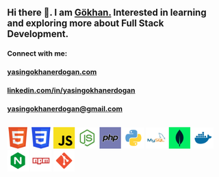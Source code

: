 
## Hi there 👋. I am <a href="https://yasingokhanerdogan.com" target="_blank" rel="nofollow">Gökhan.</a> Interested in learning and exploring more about Full Stack Development.

### Connect with me:

### <a href="https://www.yasingokhanerdogan.com" rel="nofollow" target="_blank">yasingokhanerdogan.com</a>
### <a href="https://www.linkedin.com/in/yasingokhanerdogan" rel="nofollow" target="_blank">linkedin.com/in/yasingokhanerdogan</a>
### <a href="mailto:yasingokhanerdogan@gmail.com" rel="nofollow" target="_blank">yasingokhanerdogan@gmail.com</a>

<br/> 

<div>
  <img alt="HTML5" width="50px" src="https://raw.githubusercontent.com/edent/SuperTinyIcons/099dc12b59179d07d534069bc8551718f786d91a/images/svg/html5.svg">
  <img alt="CSS3" width="50px" src="https://raw.githubusercontent.com/edent/SuperTinyIcons/d190e37443ed7a09f39017cbf06d1b6be82d06e1/images/svg/css3.svg">
  <img alt="JAVASCRIPT" width="50px" src="https://raw.githubusercontent.com/edent/SuperTinyIcons/099dc12b59179d07d534069bc8551718f786d91a/images/svg/javascript.svg">
  <img alt="NODEJS" width="50px" src="https://raw.githubusercontent.com/edent/SuperTinyIcons/d190e37443ed7a09f39017cbf06d1b6be82d06e1/images/svg/nodejs.svg">
  <img alt="PHP" width="50px" src="https://raw.githubusercontent.com/edent/SuperTinyIcons/d190e37443ed7a09f39017cbf06d1b6be82d06e1/images/svg/php.svg">
  <img alt="PYTHON" width="50px" src="https://raw.githubusercontent.com/edent/SuperTinyIcons/d190e37443ed7a09f39017cbf06d1b6be82d06e1/images/svg/python.svg">
  <img alt="MYSQL" width="50px" src="https://raw.githubusercontent.com/edent/SuperTinyIcons/d190e37443ed7a09f39017cbf06d1b6be82d06e1/images/svg/mysql.svg">
  <img alt="MONGODB" width="50px" src="https://raw.githubusercontent.com/edent/SuperTinyIcons/d190e37443ed7a09f39017cbf06d1b6be82d06e1/images/svg/mongodb.svg">
  <img alt="DOCKER" width="50px" src="https://raw.githubusercontent.com/edent/SuperTinyIcons/d190e37443ed7a09f39017cbf06d1b6be82d06e1/images/svg/docker.svg">
  <img alt="NGINX" width="50px" src="https://raw.githubusercontent.com/edent/SuperTinyIcons/d190e37443ed7a09f39017cbf06d1b6be82d06e1/images/svg/nginx.svg">
  <img alt="NPM" width="50px" src="https://raw.githubusercontent.com/edent/SuperTinyIcons/099dc12b59179d07d534069bc8551718f786d91a/images/svg/npm.svg">
  <img alt="GIT" width="50px" src="https://raw.githubusercontent.com/edent/SuperTinyIcons/d190e37443ed7a09f39017cbf06d1b6be82d06e1/images/svg/git.svg">
</div>

<!--

Here are some ideas to get you started:

- 🔭 I’m currently working on ...
- 🌱 I’m currently learning ...
- 👯 I’m looking to collaborate on ...
- 🤔 I’m looking for help with ...
- 💬 Ask me about ...
- 📫 How to reach me: ...
- 😄 Pronouns: ...
- ⚡ Fun fact: ...
-->
